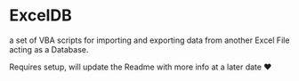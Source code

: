 # ExcelDB
a set of VBA scripts for importing and exporting data from another Excel File acting as a Database.

Requires setup, will update the Readme with more info at a later date ♥
